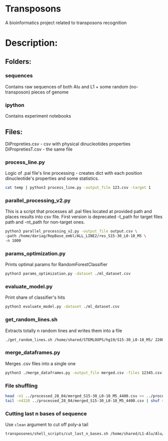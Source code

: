 # Transposons
A bioinformatics project related to transposons recognition
# Description:
## Folders:
### sequences
Contains raw sequences of both Alu and L1 + some random (no-transposon) pieces of genome
### ipython
Contains experiment notebooks
## Files:
DiPropreties.csv - csv with physical dinucleotides properties
DiPropretiesT.csv - the same file
### process_line.py
Logic of .pal file's line processing - creates dict with each position dinucleotide's properties and some statistics.
```bash
cat temp | python3 process_line.py -output_file 123.csv -target 1
```
### parallel_processing_v2.py
This is a script that processes all .pal files located at provided path and places results into csv file. First version is deprecated
-t_path for target files path and -nt_path for non-target ones.
```bash
python3 parallel_processing_v2.py -output_file output.csv \
-path /home/dariag/RepBase_embl/ALL_LINE2/res_S15-30_L0-10_M5 \
-n 1000
```
### params_optimization.py
Prints optimal params for RandomForestClassifier
```bash
python3 params_optimization.py -dataset ./ml_dataset.csv
```
### evaluate_model.py
Print share of classifier's hits
```bash
python3 evaluate_model.py -dataset ./ml_dataset.csv
```
### get_random_lines.sh
Extracts totally n random lines and writes them into a file
```bash
./get_random_lines.sh /home/shared/STEMLOOPS/hg19/S15-30_L0-10_M5/ 2200 S15-30_L0-10_M5_rand_non-target_hg19_2200.pal
```
### merge_dataframes.py
Merges .csv files into a single one
```bash
python3 ./merge_dataframes.py -output_file merged.csv -files 12345.csv,123456.csv
```
### File shuffling
```bash
head -n1 ../processed_28_04/merged_S15-30_L0-10_M5_4400.csv >> ../processed_28_04/merged_S15-30_L0-10_M5_4400_shuffled.csv
tail -n4320 ../processed_28_04/merged_S15-30_L0-10_M5_4400.csv | shuf >> ../processed_28_04/merged_S15-30_L0-10_M5_4400_shuffled.csv
```
### Cutting last n bases of sequence
Use `clean` argument to cut off poly-a tail
```bash
transposones/shell_scripts/cut_last_n_bases.sh /home/shared/L1-Alu/Alu/AluS/fasta ~/last_n_bps/AluS_50_bps_test.txt 50 clean
```
